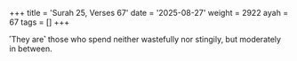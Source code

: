 +++
title = 'Surah 25, Verses 67'
date = '2025-08-27'
weight = 2922
ayah = 67
tags = []
+++

˹They are˺ those who spend neither wastefully nor stingily, but moderately in between.